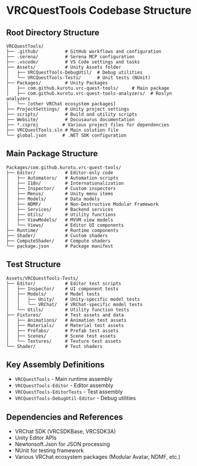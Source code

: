 # VRCQuestTools Codebase Structure

## Root Directory Structure
```
VRCQuestTools/
├── .github/          # GitHub workflows and configuration
├── .serena/          # Serena MCP configuration
├── .vscode/          # VS Code settings and tasks
├── Assets/           # Unity Assets folder
│   ├── VRCQuestTools-DebugUtil/  # Debug utilities
│   └── VRCQuestTools-Tests/      # Unit tests (NUnit)
├── Packages/         # Unity Packages
│   ├── com.github.kurotu.vrc-quest-tools/     # Main package
│   ├── com.github.kurotu.vrc-quest-tools-analyzers/  # Roslyn analyzers
│   └── [other VRChat ecosystem packages]
├── ProjectSettings/  # Unity project settings
├── scripts/          # Build and utility scripts
├── Website/          # Docusaurus documentation
├── *.csproj         # Various project files for dependencies
├── VRCQuestTools.sln # Main solution file
└── global.json      # .NET SDK configuration
```

## Main Package Structure
```
Packages/com.github.kurotu.vrc-quest-tools/
├── Editor/           # Editor-only code
│   ├── Automators/   # Automation scripts
│   ├── I18n/         # Internationalization
│   ├── Inspector/    # Custom inspectors
│   ├── Menus/        # Unity menu items
│   ├── Models/       # Data models
│   ├── NDMF/         # Non-Destructive Modular Framework
│   ├── Services/     # Backend services
│   ├── Utils/        # Utility functions
│   ├── ViewModels/   # MVVM view models
│   └── Views/        # Editor UI components
├── Runtime/          # Runtime components
├── Shader/           # Custom shaders
├── ComputeShader/    # Compute shaders
└── package.json      # Package manifest
```

## Test Structure
```
Assets/VRCQuestTools-Tests/
├── Editor/           # Editor test scripts
│   ├── Inspector/    # UI component tests
│   ├── Models/       # Model tests
│   │   ├── Unity/    # Unity-specific model tests
│   │   └── VRChat/   # VRChat-specific model tests
│   └── Utils/        # Utility function tests
├── Fixtures/         # Test assets and data
│   ├── Animations/   # Animation test assets
│   ├── Materials/    # Material test assets
│   ├── Prefabs/      # Prefab test assets
│   ├── Scenes/       # Scene test assets
│   └── Textures/     # Texture test assets
└── Shader/           # Test shaders
```

## Key Assembly Definitions
- `VRCQuestTools` - Main runtime assembly
- `VRCQuestTools-Editor` - Editor assembly
- `VRCQuestTools-EditorTests` - Test assembly
- `VRCQuestTools-DebugUtil-Editor` - Debug utilities

## Dependencies and References
- VRChat SDK (VRCSDKBase, VRCSDK3A)
- Unity Editor APIs
- Newtonsoft.Json for JSON processing
- NUnit for testing framework
- Various VRChat ecosystem packages (Modular Avatar, NDMF, etc.)